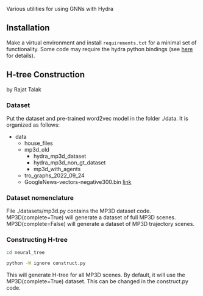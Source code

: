 Various utilities for using GNNs with Hydra

## Installation

Make a virtual environment and install `requirements.txt` for a minimal set of functionality. Some code may require the hydra python bindings (see [here](https://github.mit.edu:SPARK/hydra_python) for details).


## H-tree Construction 
by Rajat Talak

### Dataset

Put the dataset and pre-trained word2vec model in the folder ./data. It is organized as follows:

- data
  - house_files
  - mp3d_old
    - hydra_mp3d_dataset
    - hydra_mp3d_non_gt_dataset
    - mp3d_with_agents
  - tro_graphs_2022_09_24
  - GoogleNews-vectors-negative300.bin [link](https://www.kaggle.com/datasets/leadbest/googlenewsvectorsnegative300)


### Dataset nomenclature

File ./datasets/mp3d.py contains the MP3D dataset code. 
MP3D(complete=True) will generate a dataset of full MP3D scenes.
MP3D(complete=False) will generate a dataset of MP3D trajectory scenes.


### Constructing H-tree 

```bash
cd neural_tree 

python -W ignore construct.py
```

This will generate H-tree for all MP3D scenes. 
By default, it will use the MP3D(complete=True) dataset. This can be changed in the construct.py code.